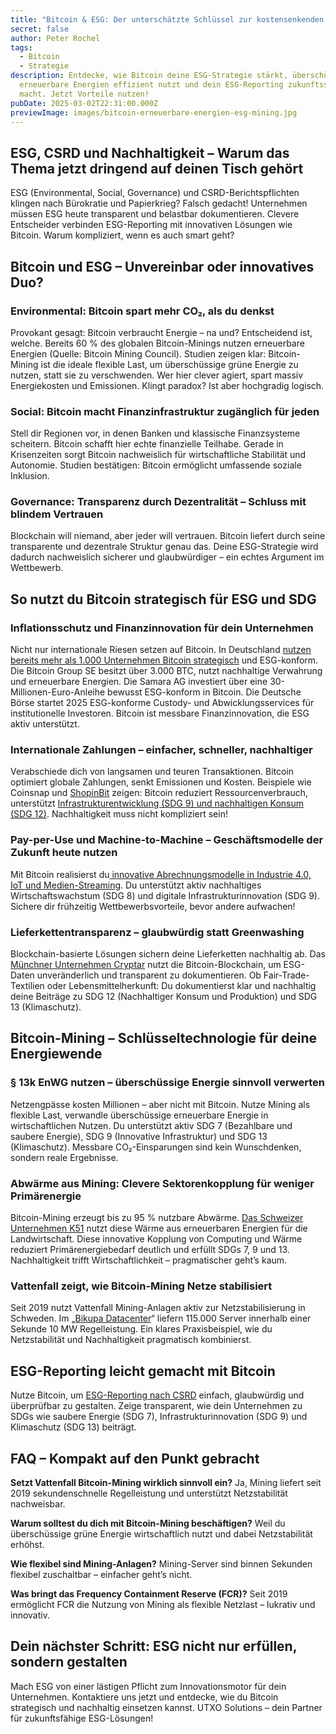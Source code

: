 ```yaml
---
title: "Bitcoin & ESG: Der unterschätzte Schlüssel zur kostensenkenden Energiewende?"
secret: false
author: Peter Rochel
tags:
  - Bitcoin
  - Strategie
description: Entdecke, wie Bitcoin deine ESG-Strategie stärkt, überschüssige
  erneuerbare Energien effizient nutzt und dein ESG-Reporting zukunftssicher
  macht. Jetzt Vorteile nutzen!
pubDate: 2025-03-02T22:31:00.000Z
previewImage: images/bitcoin-erneuerbare-energien-esg-mining.jpg
---
```

## ESG, CSRD und Nachhaltigkeit – Warum das Thema jetzt dringend auf deinen Tisch gehört

ESG (Environmental, Social, Governance) und CSRD-Berichtspflichten klingen nach Bürokratie und Papierkrieg? Falsch gedacht! Unternehmen müssen ESG heute transparent und belastbar dokumentieren. Clevere Entscheider verbinden ESG-Reporting mit innovativen Lösungen wie Bitcoin. Warum kompliziert, wenn es auch smart geht?

## Bitcoin und ESG – Unvereinbar oder innovatives Duo?

### Environmental: Bitcoin spart mehr CO₂, als du denkst

Provokant gesagt: Bitcoin verbraucht Energie – na und? Entscheidend ist, welche. Bereits 60 % des globalen Bitcoin-Minings nutzen erneuerbare Energien (Quelle: Bitcoin Mining Council). Studien zeigen klar: Bitcoin-Mining ist die ideale flexible Last, um überschüssige grüne Energie zu nutzen, statt sie zu verschwenden. Wer hier clever agiert, spart massiv Energiekosten und Emissionen. Klingt paradox? Ist aber hochgradig logisch.

### Social: Bitcoin macht Finanzinfrastruktur zugänglich für jeden

Stell dir Regionen vor, in denen Banken und klassische Finanzsysteme scheitern. Bitcoin schafft hier echte finanzielle Teilhabe. Gerade in Krisenzeiten sorgt Bitcoin nachweislich für wirtschaftliche Stabilität und Autonomie. Studien bestätigen: Bitcoin ermöglicht umfassende soziale Inklusion.

### Governance: Transparenz durch Dezentralität – Schluss mit blindem Vertrauen

Blockchain will niemand, aber jeder will vertrauen. Bitcoin liefert durch seine transparente und dezentrale Struktur genau das. Deine ESG-Strategie wird dadurch nachweislich sicherer und glaubwürdiger – ein echtes Argument im Wettbewerb.

## So nutzt du Bitcoin strategisch für ESG und SDG

### Inflationsschutz und Finanzinnovation für dein Unternehmen

Nicht nur internationale Riesen setzen auf Bitcoin. In Deutschland [nutzen bereits mehr als 1.000 Unternehmen Bitcoin strategisch](https://utxo.solutions/blog/warum-unternehmen-jetzt-eine-bitcoin-strategie-brauchen) und ESG-konform. Die Bitcoin Group SE besitzt über 3.000 BTC, nutzt nachhaltige Verwahrung und erneuerbare Energien. Die Samara AG investiert über eine 30-Millionen-Euro-Anleihe bewusst ESG-konform in Bitcoin. Die Deutsche Börse startet 2025 ESG-konforme Custody- und Abwicklungsservices für institutionelle Investoren. Bitcoin ist messbare Finanzinnovation, die ESG aktiv unterstützt.

### Internationale Zahlungen – einfacher, schneller, nachhaltiger

Verabschiede dich von langsamen und teuren Transaktionen. Bitcoin optimiert globale Zahlungen, senkt Emissionen und Kosten. Beispiele wie Coinsnap und [ShopinBit](https://utxo.solutions/blog/shopinbit-unfair-advantage) zeigen: Bitcoin reduziert Ressourcenverbrauch, unterstützt [Infrastrukturentwicklung (SDG 9) und nachhaltigen Konsum (SDG 12)](https://sdgs.un.org/goals). Nachhaltigkeit muss nicht kompliziert sein!

### Pay-per-Use und Machine-to-Machine – Geschäftsmodelle der Zukunft heute nutzen

Mit Bitcoin realisierst du[ innovative Abrechnungsmodelle in Industrie 4.0, IoT und Medien-Streaming](https://www.youtube.com/watch?v=rxWuJ5C3p3w). Du unterstützt aktiv nachhaltiges Wirtschaftswachstum (SDG 8) und digitale Infrastrukturinnovation (SDG 9). Sichere dir frühzeitig Wettbewerbsvorteile, bevor andere aufwachen!

### Lieferkettentransparenz – glaubwürdig statt Greenwashing

Blockchain-basierte Lösungen sichern deine Lieferketten nachhaltig ab. Das [Münchner Unternehmen Cryptar](https://cryptar.org) nutzt die Bitcoin-Blockchain, um ESG-Daten unveränderlich und transparent zu dokumentieren. Ob Fair-Trade-Textilien oder Lebensmittelherkunft: Du dokumentierst klar und nachhaltig deine Beiträge zu SDG 12 (Nachhaltiger Konsum und Produktion) und SDG 13 (Klimaschutz).

## Bitcoin-Mining – Schlüsseltechnologie für deine Energiewende

### § 13k EnWG nutzen – überschüssige Energie sinnvoll verwerten

Netzengpässe kosten Millionen – aber nicht mit Bitcoin. Nutze Mining als flexible Last, verwandle überschüssige erneuerbare Energie in wirtschaftlichen Nutzen. Du unterstützt aktiv SDG 7 (Bezahlbare und saubere Energie), SDG 9 (Innovative Infrastruktur) und SDG 13 (Klimaschutz). Messbare CO₂-Einsparungen sind kein Wunschdenken, sondern reale Ergebnisse.

### Abwärme aus Mining: Clevere Sektorenkopplung für weniger Primärenergie

Bitcoin-Mining erzeugt bis zu 95 % nutzbare Abwärme. [Das Schweizer Unternehmen K51](https://www.k51.ch) nutzt diese Wärme aus erneuerbaren Energien für die Landwirtschaft. Diese innovative Kopplung von Computing und Wärme reduziert Primärenergiebedarf deutlich und erfüllt SDGs 7, 9 und 13. Nachhaltigkeit trifft Wirtschaftlichkeit – pragmatischer geht’s kaum.

### Vattenfall zeigt, wie Bitcoin-Mining Netze stabilisiert

Seit 2019 nutzt Vattenfall Mining-Anlagen aktiv zur Netzstabilisierung in Schweden. Im „[Bikupa Datacenter](https://www.bikupadatacenter.com/en/)“ liefern 115.000 Server innerhalb einer Sekunde 10 MW Regelleistung. Ein klares Praxisbeispiel, wie du Netzstabilität und Nachhaltigkeit pragmatisch kombinierst.

## ESG-Reporting leicht gemacht mit Bitcoin

Nutze Bitcoin, um [ESG-Reporting nach CSRD](https://utxo.solutions/blog/warum-du-fuer-dein-unternehmen-jetzt-eine-bitcoin-steuerstrategie-brauchst) einfach, glaubwürdig und überprüfbar zu gestalten. Zeige transparent, wie dein Unternehmen zu SDGs wie saubere Energie (SDG 7), Infrastrukturinnovation (SDG 9) und Klimaschutz (SDG 13) beiträgt.

## FAQ – Kompakt auf den Punkt gebracht

**Setzt Vattenfall Bitcoin-Mining wirklich sinnvoll ein?**
Ja, Mining liefert seit 2019 sekundenschnelle Regelleistung und unterstützt Netzstabilität nachweisbar.

**Warum solltest du dich mit Bitcoin-Mining beschäftigen?**
Weil du überschüssige grüne Energie wirtschaftlich nutzt und dabei Netzstabilität erhöhst.

**Wie flexibel sind Mining-Anlagen?**
Mining-Server sind binnen Sekunden flexibel zuschaltbar – einfacher geht’s nicht.

**Was bringt das Frequency Containment Reserve (FCR)?**
Seit 2019 ermöglicht FCR die Nutzung von Mining als flexible Netzlast – lukrativ und innovativ.

## Dein nächster Schritt: ESG nicht nur erfüllen, sondern gestalten

Mach ESG von einer lästigen Pflicht zum Innovationsmotor für dein Unternehmen. Kontaktiere uns jetzt und entdecke, wie du Bitcoin strategisch und nachhaltig einsetzen kannst. UTXO Solutions – dein Partner für zukunftsfähige ESG-Lösungen!
